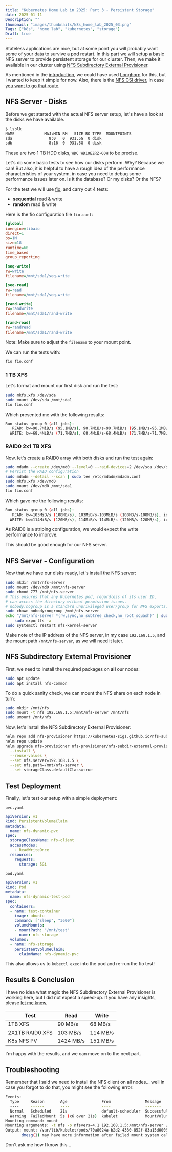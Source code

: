 ```yaml
---
title: "Kubernetes Home Lab in 2025: Part 3 - Persistent Storage"
date: 2025-01-11
Description: ""
thumbnail: "images/thumbnails/k8s_home_lab_2025_03.png"
Tags: ["k8s", "home lab", "kubernetes", "storage"]
Draft: true
---
```


Stateless applications are nice, but at some point you will probably want
some of your data to survive a pod restart. In this part we will setup a basic
NFS server to provide persistent storage for our cluster. Then, we make it available
in our cluster using
[NFS Subdirectory External Provisioner](https://kubernetes-sigs.github.io/nfs-subdir-external-provisioner/).

As mentioned in the [introduction](/post/k8s_home_lab_2025/), we could have used
[Longhorn](https://longhorn.io/) for this, but I wanted to keep it simple for now.
Also, there is the [NFS CSI driver](https://github.com/kubernetes-csi/csi-driver-nfs),
in case [you want to go that route](https://serverfault.com/questions/1159882/why-the-nfs-csi-driver-is-recommended-over-the-nfs-in-tree-driver).

## NFS Server - Disks

Before we get started with the actual NFS server setup, let's have a look at the
disks we have available.

```bash
$ lsblk
NAME             MAJ:MIN RM   SIZE RO TYPE  MOUNTPOINTS
sda                8:0   0  931.5G  0 disk
sdb                8:16  0  931.5G  0 disk
```

These are two 1 TB HDD disks, `WDC WD10EZRZ-00H` to be precise.

Let's do some basic tests to see how our disks perform. Why? Because we can!
But also, it is helpful to have a rough idea of the performance characteristics of your system,
in case you need to debug some performance issues later on. Is it the database? Or my disks? Or the NFS?

For the test we will use
[fio](https://fio.readthedocs.io/en/latest/fio_doc.html),
and carry out 4 tests:
+ **sequential** read & write
+ **random** read & write

Here is the fio configuration file `fio.conf`:

```ini
[global]
ioengine=libaio
direct=1
bs=1M
size=1G
runtime=60
time_based
group_reporting

[seq-write]
rw=write
filename=/mnt/sda1/seq-write

[seq-read]
rw=read
filename=/mnt/sda1/seq-write

[rand-write]
rw=randwrite
filename=/mnt/sda1/rand-write

[rand-read]
rw=randread
filename=/mnt/sda1/rand-write
```

Note: Make sure to adjust the `filename` to your mount point.

We can run the tests with:

```bash
fio fio.conf
```

### 1 TB XFS

Let's format and mount our first disk and run the test:

```bash
sudo mkfs.xfs /dev/sda
sudo mount /dev/sda /mnt/sda1
fio fio.conf
```

Which presented me with the following results:

```bash
Run status group 0 (all jobs):
   READ: bw=90.7MiB/s (95.1MB/s), 90.7MiB/s-90.7MiB/s (95.1MB/s-95.1MB/s), io=5445MiB (5709MB), run=60036-60036msec
  WRITE: bw=68.4MiB/s (71.7MB/s), 68.4MiB/s-68.4MiB/s (71.7MB/s-71.7MB/s), io=4105MiB (4304MB), run=60023-60023msec
```

### RAID0 2x1 TB XFS

Now, let's create a RAID0 array with both disks and run the test again:

```sh
sudo mdadm --create /dev/md0 --level=0 --raid-devices=2 /dev/sda /dev/sdb
# Persist the RAID configuration
sudo mdadm --detail --scan | sudo tee /etc/mdadm/mdadm.conf
sudo mkfs.xfs /dev/md0
sudo mount /dev/md0 /mnt/sda1
fio fio.conf
```

Which gave me the following results:

```bash
Run status group 0 (all jobs):
   READ: bw=103MiB/s (108MB/s), 103MiB/s-103MiB/s (108MB/s-108MB/s), io=6205MiB (6506MB), run=60005-60005msec
  WRITE: bw=114MiB/s (120MB/s), 114MiB/s-114MiB/s (120MB/s-120MB/s), io=6845MiB (7178MB), run=60005-60005msec
```

As RAID0 is a striping configuration, we would expect the write performance to improve.

This should be good enough for our NFS server.

## NFS Server - Configuration

Now that we have our disks ready, let's install the NFS server:

```bash
sudo mkdir /mnt/nfs-server
sudo mount /dev/md0 /mnt/nfs-server
sudo chmod 777 /mnt/nfs-server
# This ensures that any Kubernetes pod, regardless of its user ID,
# can access the directory without permission issues.
# nobody:nogroup is a standard unprivileged user/group for NFS exports.
sudo chown nobody:nogroup /mnt/nfs-server
echo "/mnt/nfs-server *(rw,sync,no_subtree_check,no_root_squash)" | sudo tee -a /etc/exports
    sudo exportfs -a
sudo systemctl restart nfs-kernel-server
```

Make note of the IP address of the NFS server, in my case `192.168.1.5`, and
the mount path `/mnt/nfs-server`, as we will need it later.

## NFS Subdirectory External Provisioner

First, we need to install the required packages on **all** our nodes:

```bash
sudo apt update
sudo apt install nfs-common
```
To do a quick sanity check, we can mount the NFS share on each node in turn:

```bash
sudo mkdir /mnt/nfs
sudo mount -t nfs 192.168.1.5:/mnt/nfs-server /mnt/nfs
sudo umount /mnt/nfs
```

Now, let's install the NFS Subdirectory External Provisioner:

```bash
helm repo add nfs-provisioner https://kubernetes-sigs.github.io/nfs-subdir-external-provisioner/
helm repo update
helm upgrade nfs-provisioner nfs-provisioner/nfs-subdir-external-provisioner \
  --install \
  --reuse-values \
  --set nfs.server=192.168.1.5 \
  --set nfs.path=/mnt/nfs-server \
  --set storageClass.defaultClass=true
```

## Test Deployment

Finally, let's test our setup with a simple deployment:

`pvc.yaml`
```yaml
apiVersion: v1
kind: PersistentVolumeClaim
metadata:
  name: nfs-dynamic-pvc
spec:
  storageClassName: nfs-client
  accessModes:
    - ReadWriteOnce
  resources:
    requests:
      storage: 5Gi
```

`pod.yaml`
```yaml
apiVersion: v1
kind: Pod
metadata:
  name: nfs-dynamic-test-pod
spec:
  containers:
  - name: test-container
    image: ubuntu
    command: ["sleep", "3600"]
    volumeMounts:
    - mountPath: "/mnt/test"
      name: nfs-storage
  volumes:
  - name: nfs-storage
    persistentVolumeClaim:
      claimName: nfs-dynamic-pvc
```

This also allows us to `kubectl exec` into the pod and re-run the fio test!

## Results & Conclusion

I have no idea what magic the NFS Subdirectory External Provisioner is working
here, but I did not expect a speed-up. If you have any insights, please [let me know](https://www.linkedin.com/in/fabian-kammel-7781b7173/).

| Test            | Read      | Write    |
|-----------------|-----------|----------|
| 1TB XFS         | 90   MB/s | 68  MB/s |
| 2X1TB RAID0 XFS | 103  MB/s | 114 MB/s |
| K8s NFS PV      | 1424 MB/s | 151 MB/s |

I'm happy with the results, and we can move on to the next part.

## Troubleshooting

Remember that I said we need to install the NFS client on all nodes... well in
case you forgot to do that, you might see the following error:

```sh
Events:
  Type     Reason       Age               From               Message
  ----     ------       ----              ----               -------
  Normal   Scheduled    21s               default-scheduler  Successfully assigned default/nfs-provisioner-nfs-subdir-external-provisioner-5b97f88d88z7gm7 to worker
  Warning  FailedMount  5s (x6 over 21s)  kubelet            MountVolume.SetUp failed for volume "pv-nfs-provisioner-nfs-subdir-external-provisioner" : mount failed: exit status 32
Mounting command: mount
Mounting arguments: -t nfs -o nfsvers=4.1 192.168.1.5:/mnt/nfs-server /var/lib/kubelet/pods/70a8024a-b2d2-4330-852f-83a15d0005ee/volumes/kubernetes.io~nfs/pv-nfs-provisioner-nfs-subdir-external-provisioner
Output: mount: /var/lib/kubelet/pods/70a8024a-b2d2-4330-852f-83a15d0005ee/volumes/kubernetes.io~nfs/pv-nfs-provisioner-nfs-subdir-external-provisioner: bad option; for several filesystems (e.g. nfs, cifs) you might need a /sbin/mount.<type> helper program.
       dmesg(1) may have more information after failed mount system call.
```

Don't ask me how I know this...
